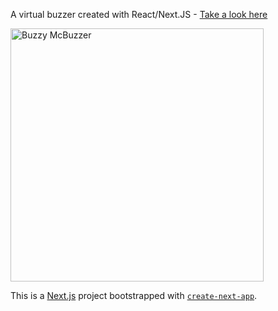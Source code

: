 A virtual buzzer created with React/Next.JS - [Take a look here](https://buzzymcbuzzer.com/)

<img width="405" alt="Buzzy McBuzzer" src="https://github.com/sw517/react-buzzer/assets/16246185/f2e7e2e9-4dfc-40f8-9a71-500db4df5411">

This is a [Next.js](https://nextjs.org/) project bootstrapped with [`create-next-app`](https://github.com/vercel/next.js/tree/canary/packages/create-next-app).
